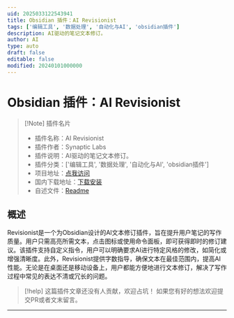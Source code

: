 ```yaml
---
uid: 2025033122543941
title: Obsidian 插件：AI Revisionist
tags: ['编辑工具', '数据处理', '自动化与AI', 'obsidian插件']
description: AI驱动的笔记文本修订。
author: AI
type: auto
draft: false
editable: false
modified: 20240101000000
---
```


# Obsidian 插件：AI Revisionist

> [!Note] 插件名片
> - 插件名称：AI Revisionist
> - 插件作者：Synaptic Labs
> - 插件说明：AI驱动的笔记文本修订。
> - 插件分类：['编辑工具', '数据处理', '自动化与AI', 'obsidian插件']
> - 项目地址：[点我访问](https://github.com/ProfSynapse/obsidian-revisionist)
> - 国内下载地址：[下载安装](https://pkmer.cn/products/plugin/pluginMarket/?revisionist)
> - 自述文件：[Readme](https://ghproxy.net/https://raw.githubusercontent.com/ProfSynapse/obsidian-revisionist/main/README.md)



## 概述

Revisionist是一个为Obsidian设计的AI文本修订插件，旨在提升用户笔记的写作质量。用户只需高亮所需文本，点击图标或使用命令面板，即可获得即时的修订建议。该插件支持自定义指令，用户可以明确要求AI进行特定风格的修改，如简化或增强清晰度。此外，Revisionist提供字数指导，确保文本在最佳范围内，提高AI性能。无论是在桌面还是移动设备上，用户都能方便地进行文本修订，解决了写作过程中常见的表达不清或冗长的问题。


> [!help] 
> 这篇插件文章还没有人贡献，欢迎占坑！
> 如果您有好的想法欢迎提交PR或者文末留言。
> 

---



